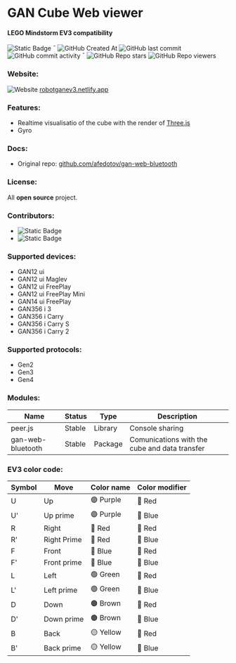 # GAN Cube Web viewer
#### LEGO Mindstorm EV3 compatibility

![Static Badge](https://img.shields.io/badge/JS%2C%20HTML%2C%20CSS-orangered?style=flat-square&label=made%20in)  ¯ 
![GitHub Created At](https://img.shields.io/github/created-at/Mpouel/gan?style=flat-square)
![GitHub last commit](https://img.shields.io/github/last-commit/Mpouel/GAN?style=flat-square)
![GitHub commit activity](https://img.shields.io/github/commit-activity/w/Mpouel/GAN?style=flat-square)  ¯ 
![GitHub Repo stars](https://img.shields.io/github/stars/mpouel/gan?style=flat-square)
![GitHub Repo viewers](https://img.shields.io/github/watchers/mpouel/gan?style=flat-square)

### Website:
![Website](https://img.shields.io/website?url=https%3A%2F%2Frobotganev3.netlify.app&style=flat-square
) [robotganev3.netlify.app](https://robotganev3.netlify.app) 

### Features:
- Realtime visualisatio of the cube with the render of [Three.js](https://threejs.org/)
- Gyro

### Docs:
- Original repo: [github.com/afedotov/gan-web-bluetooth](https://github.com/afedotov/gan-web-bluetooth)

### License:
All **open source** project.

### Contributors:
- ![Static Badge](https://img.shields.io/badge/GeekCoder-403-skyblue?style=flat-square&link=https%3A%2F%2Fgithub.com%2FMpouel&logo=github)
- ![Static Badge](https://img.shields.io/badge/franck-403-red?style=flat-square&link=https%3A%2F%2Fgithub.com%2Ffranck403&logo=github)

### Supported devices:
- GAN12 ui
- GAN12 ui Maglev
- GAN12 ui FreePlay
- GAN12 ui FreePlay Mini
- GAN14 ui FreePlay
- GAN356 i 3
- GAN356 i Carry
- GAN356 i Carry S
- GAN356 i Carry 2

### Supported protocols:
- Gen2
- Gen3
- Gen4

### Modules:
| Name              | Status   | Type      | Description                                   |
|-------------------|----------|-----------|-----------------------------------------------|
| peer.js           | Stable   | Library   | Console sharing                               |
| gan-web-bluetooth | Stable   | Package   | Comunications with the cube and data transfer |

### EV3 color code:
| Symbol | Move          | Color name | Color modifier |
|--------|---------------|------------|----------------|
| U      | Up            | 🟣 Purple  | 🔴 Red         |
| U'     | Up prime      | 🟣 Purple  | 🔵 Blue        |
| R      | Right         | 🔴 Red     | 🔴 Red         |
| R'     | Right Prime   | 🔴 Red     | 🔵 Blue        |
| F      | Front         | 🔵 Blue    | 🔴 Red         |
| F'     | Front prime   | 🔵 Blue    | 🔵 Blue        |
| L      | Left          | 🟢 Green   | 🔴 Red         |
| L'     | Left prime    | 🟢 Green   | 🔵  Blue       |
| D      | Down          | 🟤 Brown   | 🔴 Red         |
| D'     | Down prime    | 🟤 Brown   | 🔵 Blue        |
| B      | Back          | 🟡 Yellow  | 🔴 Red         |
| B'     | Back prime    | 🟡 Yellow  | 🔵 Blue        |